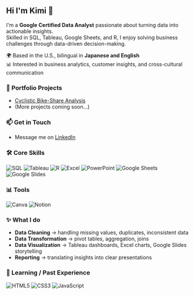## Hi I'm Kimi 👋

I'm a **Google Certified Data Analyst** passionate about turning data into actionable insights.  
Skilled in SQL, Tableau, Google Sheets, and R, I enjoy solving business challenges through data-driven decision-making.  

🌍 Based in the U.S., bilingual in **Japanese and English**  
📊 Interested in business analytics, customer insights, and cross-cultural communication  

### 🔗 Portfolio Projects
- [Cyclistic Bike-Share Analysis](https://github.com/your-username/cyclistic-data-analysis)  
- (More projects coming soon...)

### 📫 Get in Touch
- Message me on [LinkedIn](https://www.linkedin.com/in/kimiko-hashimoto-king/)



### 🛠️ Core Skills
![SQL](https://img.shields.io/badge/SQL-003B57?logo=sqlite&logoColor=white)
![Tableau](https://img.shields.io/badge/Tableau-E97627?logo=Tableau&logoColor=white)
![R](https://img.shields.io/badge/R-276DC3?logo=r&logoColor=white)
![Excel](https://img.shields.io/badge/Excel-217346?logo=microsoft-excel&logoColor=white)
![PowerPoint](https://img.shields.io/badge/PowerPoint-B7472A?logo=microsoft-powerpoint&logoColor=white)
![Google Sheets](https://img.shields.io/badge/Google%20Sheets-34A853?logo=google-sheets&logoColor=white)
![Google Slides](https://img.shields.io/badge/Google%20Slides-FBBC05?logo=google-slides&logoColor=white)

### 📊 Tools
![Canva](https://img.shields.io/badge/Canva-00C4CC?logo=canva&logoColor=white)
![Notion](https://img.shields.io/badge/Notion-000000?logo=notion&logoColor=white)

### ✨ What I do
- **Data Cleaning** → handling missing values, duplicates, inconsistent data  
- **Data Transformation** → pivot tables, aggregation, joins  
- **Data Visualization** → Tableau dashboards, Excel charts, Google Slides storytelling  
- **Reporting** → translating insights into clear presentations

### 🌱 Learning / Past Experience
![HTML5](https://img.shields.io/badge/HTML5-E34F26?logo=html5&logoColor=white)
![CSS3](https://img.shields.io/badge/CSS3-1572B6?logo=css3&logoColor=white)
![JavaScript](https://img.shields.io/badge/JavaScript-F7DF1E?logo=javascript&logoColor=black)









